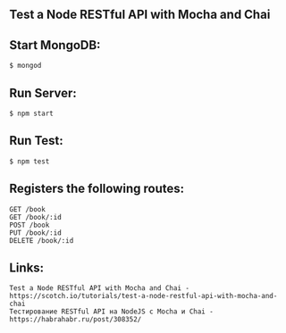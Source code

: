 ## Test a Node RESTful API with Mocha and Chai

## Start MongoDB:
```
$ mongod
```
## Run Server:
```
$ npm start
```
## Run Test:
```
$ npm test
```
## Registers the following routes:
```
GET /book
GET /book/:id
POST /book
PUT /book/:id
DELETE /book/:id
```

## Links:
```
Test a Node RESTful API with Mocha and Chai - https://scotch.io/tutorials/test-a-node-restful-api-with-mocha-and-chai
Тестирование RESTful API на NodeJS с Mocha и Chai - https://habrahabr.ru/post/308352/

```
